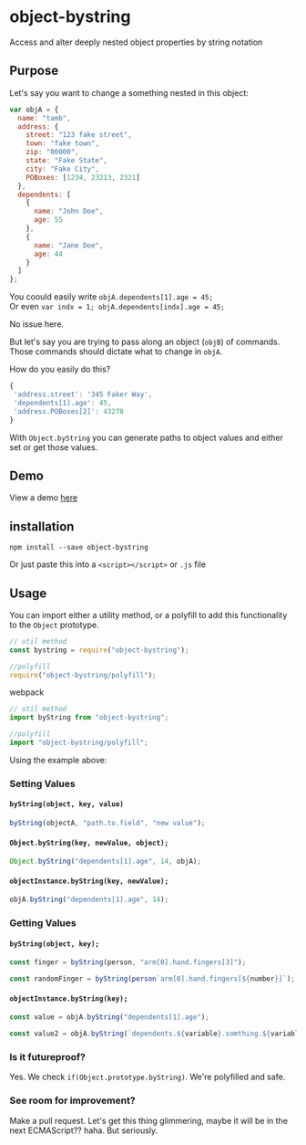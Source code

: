 # object-bystring

Access and alter deeply nested object properties by string notation

## Purpose

Let's say you want to change a something nested in this object:

```js
var objA = {
  name: "tamb",
  address: {
    street: "123 fake street",
    town: "fake town",
    zip: "00000",
    state: "Fake State",
    city: "Fake City",
    POBoxes: [1234, 23213, 2321]
  },
  dependents: [
    {
      name: "John Doe",
      age: 55
    },
    {
      name: "Jane Doe",
      age: 44
    }
  ]
};
```

You coould easily write `objA.dependents[1].age = 45;`  
 Or even `var indx = 1; objA.dependents[indx].age = 45;`

No issue here.

But let's say you are trying to pass along an object (`objB`) of commands. Those commands should dictate what to change in `objA`.

How do you easily do this?

```js
{
 'address.street': '345 Faker Way',
 'dependents[1].age': 45,
 'address.POBoxes[2]': 43278
}
```

With `Object.byString` you can generate paths to object values and either set or get those values.

## Demo

View a demo [here](https://plnkr.co/edit/KVPZIiIRO5fPeIgCgJO9?p=preview)

## installation

`npm install --save object-bystring`

Or just paste this into a `<script></script>` or `.js` file

## Usage

You can import either a utility method, or a polyfill to add this functionality to the `Object` prototype.

```js
// util method
const bystring = require("object-bystring");

//polyfill
require("object-bystring/polyfill");
```

webpack

```js
// util method
import byString from "object-bystring";

//polyfill
import "object-bystring/polyfill";
```

Using the example above:

### Setting Values

#### `byString(object, key, value)`

```js
byString(objectA, "path.to.field", "new value");
```

#### `Object.byString(key, newValue, object);`

```js
Object.byString("dependents[1].age", 14, objA);
```

#### `objectInstance.byString(key, newValue);`

```js
objA.byString("dependents[1].age", 14);
```

### Getting Values

#### `byString(object, key);`

```js
const finger = byString(person, "arm[0].hand.fingers[3]");

const randomFinger = byString(person`arm[0].hand.fingers[${number}]`);
```

#### `objectInstance.byString(key);`

```js
const value = objA.byString("dependents[1].age");

const value2 = objA.byString(`dependents.${variable}.somthing.${variable}`);
```

### Is it futureproof?

Yes. We check `if(Object.prototype.byString)`. We're polyfilled and safe.

### See room for improvement?

Make a pull request. Let's get this thing glimmering, maybe it will be in the next ECMAScript?? haha. But seriously.
